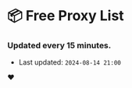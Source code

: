 # :package: Free Proxy List
### Updated every 15 minutes.

- Last updated: `2024-08-14 21:00`

:heart:
